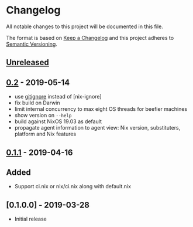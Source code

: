 # Changelog

All notable changes to this project will be documented in this file.

The format is based on [Keep a Changelog](http://keepachangelog.com/en/1.0.0/)
and this project adheres to [Semantic Versioning](http://semver.org/spec/v2.0.0.html).

## [Unreleased]

## [0.2] - 2019-05-14

- use [gitignore] instead of [nix-ignore]
- fix build on Darwin
- limit internal concurrency to max eight OS threads for beefier machines
- show version on `--help`
- build against NixOS 19.03 as default
- propagate agent information to agent view: Nix version, substituters,
  platform and Nix features

## [0.1.1] - 2019-04-16

## Added

- Support ci.nix or nix/ci.nix along with default.nix

## [0.1.0.0] - 2019-03-28

- Initial release

[0.2]: https://github.com/cachix/cachix/compare/v0.1.1...v0.2
[0.1.1]: https://github.com/cachix/cachix/compare/v0.1.0.0...v0.1.1
[Unreleased]: https://github.com/cachix/cachix/compare/stable...master
[nix-gitignore]: https://github.com/siers/nix-gitignore
[gitignore]: https://github.com/hercules-ci/gitignore
